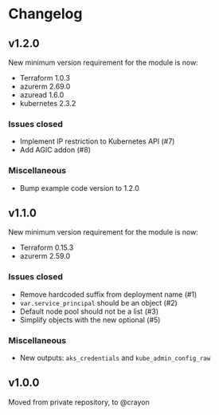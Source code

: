 # Changelog

## v1.2.0
New minimum version requirement for the module is now:
* Terraform 1.0.3
* azurerm 2.69.0
* azuread 1.6.0
* kubernetes 2.3.2

### Issues closed
- Implement IP restriction to Kubernetes API (#7)
- Add AGIC addon (#8)

### Miscellaneous
- Bump example code version to 1.2.0

## v1.1.0
New minimum version requirement for the module is now:
* Terraform 0.15.3
* azurerm 2.59.0

### Issues closed
- Remove hardcoded suffix from deployment name (#1)
- `var.service_principal` should be an object (#2)
- Default node pool should not be a list (#3)
- Simplify objects with the new optional (#5)

### Miscellaneous
- New outputs: `aks_credentials` and `kube_admin_config_raw`

## v1.0.0
Moved from private repository, to @crayon